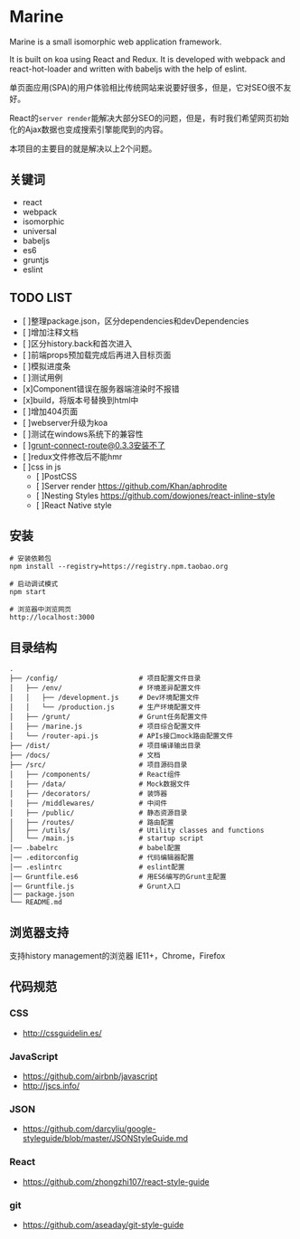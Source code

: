 # Marine
Marine is a small isomorphic web application framework.

It is built on koa using React and Redux. It is developed with webpack and react-hot-loader and written with babeljs with the help of eslint.

单页面应用(SPA)的用户体验相比传统网站来说要好很多，但是，它对SEO很不友好。

React的`server render`能解决大部分SEO的问题，但是，有时我们希望网页初始化的Ajax数据也变成搜索引擎能爬到的内容。

本项目的主要目的就是解决以上2个问题。

## 关键词
* react
* webpack
* isomorphic
* universal
* babeljs
* es6
* gruntjs
* eslint

## TODO LIST
- [ ]整理package.json，区分dependencies和devDependencies
- [ ]增加注释文档
- [ ]区分history.back和首次进入
- [ ]前端props预加载完成后再进入目标页面
- [ ]模拟进度条
- [ ]测试用例
- [x]Component错误在服务器端渲染时不报错
- [x]build，将版本号替换到html中
- [ ]增加404页面
- [ ]webserver升级为koa
- [ ]测试在windows系统下的兼容性
- [ ]grunt-connect-route@0.3.3安装不了
- [ ]redux文件修改后不能hmr
- [ ]css in js
  - [ ]PostCSS
  - [ ]Server render https://github.com/Khan/aphrodite
  - [ ]Nesting Styles https://github.com/dowjones/react-inline-style
  - [ ]React Native style

## 安装

```shell
# 安装依赖包
npm install --registry=https://registry.npm.taobao.org

# 启动调试模式
npm start

# 浏览器中浏览网页
http://localhost:3000
```

## 目录结构

```
.
├── /config/                    # 项目配置文件目录
│   ├── /env/                   # 环境差异配置文件
│   │   ├── /development.js     # Dev环境配置文件
│   │   └── /production.js      # 生产环境配置文件
│   ├── /grunt/                 # Grunt任务配置文件
│   ├── /marine.js              # 项目综合配置文件
│   └── /router-api.js          # APIs接口mock路由配置文件
├── /dist/                      # 项目编译输出目录
├── /docs/                      # 文档
├── /src/                       # 项目源码目录
│   ├── /components/            # React组件
│   ├── /data/                  # Mock数据文件
│   ├── /decorators/            # 装饰器
│   ├── /middlewares/           # 中间件
│   ├── /public/                # 静态资源目录
│   ├── /routes/                # 路由配置
│   ├── /utils/                 # Utility classes and functions
│   └── /main.js                # startup script
│── .babelrc                    # babel配置
│── .editorconfig               # 代码编辑器配置
│── .eslintrc                   # eslint配置
│── Gruntfile.es6               # 用ES6编写的Grunt主配置
│── Gruntfile.js                # Grunt入口
│── package.json
└── README.md                   
```

## 浏览器支持
支持history management的浏览器
IE11+，Chrome，Firefox

## 代码规范

### CSS
* http://cssguidelin.es/

### JavaScript
* https://github.com/airbnb/javascript
* http://jscs.info/

### JSON
* https://github.com/darcyliu/google-styleguide/blob/master/JSONStyleGuide.md

### React
* https://github.com/zhongzhi107/react-style-guide

### git
* https://github.com/aseaday/git-style-guide
